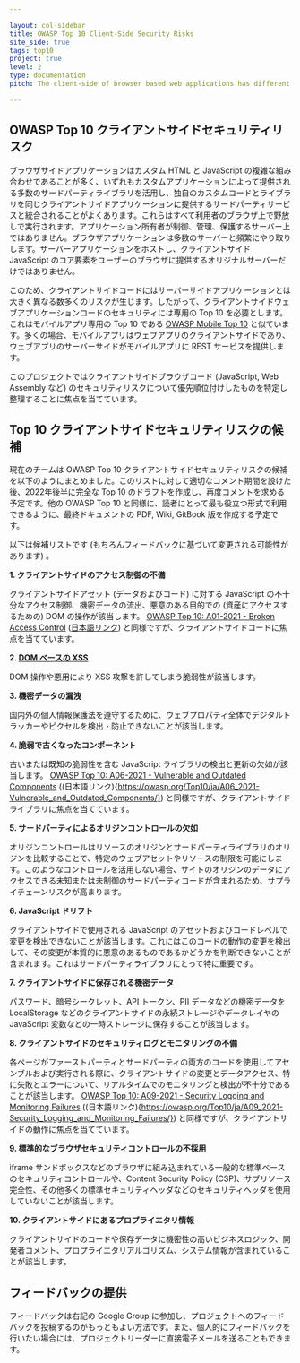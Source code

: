 ```yaml
---

layout: col-sidebar
title: OWASP Top 10 Client-Side Security Risks
site_side: true
tags: top10
project: true
level: 2
type: documentation
pitch: The client-side of browser based web applications has different security challenges than [the server-side](https://owasp.org/www-project-top-ten/).

---
```

<!-- rebuild 40 -->

## OWASP Top 10 クライアントサイドセキュリティリスク

ブラウザサイドアプリケーションはカスタム HTML と JavaScript の複雑な組み合わせであることが多く、いずれもカスタムアプリケーションによって提供される多数のサードパーティライブラリを活用し、独自のカスタムコードとライブラリを同じクライアントサイドアプリケーションに提供するサードパーティサービスと統合されることがよくあります。これらはすべて利用者のブラウザ上で野放しで実行されます。アプリケーション所有者が制御、管理、保護するサーバー上ではありません。ブラウザアプリケーションは多数のサーバーと頻繁にやり取りします。サーバーアプリケーションをホストし、クライアントサイド JavaScript のコア要素をユーザーのブラウザに提供するオリジナルサーバーだけではありません。

このため、クライアントサイドコードにはサーバーサイドアプリケーションとは大きく異なる数多くのリスクが生じます。したがって、クライアントサイドウェブアプリケーションコードのセキュリティには専用の Top 10 を必要とします。これはモバイルアプリ専用の Top 10 である [OWASP Mobile Top 10](https://owasp.org/www-project-mobile-top-10/) と似ています。多くの場合、モバイルアプリはウェブアプリのクライアントサイドであり、ウェブアプリのサーバーサイドがモバイルアプリに REST サービスを提供します。

このプロジェクトではクライアントサイドブラウザコード (JavaScript, Web Assembly など) のセキュリティリスクについて優先順位付けしたものを特定し整理することに焦点を当てています。

## Top 10 クライアントサイドセキュリティリスクの候補

現在のチームは OWASP Top 10 クライアントサイドセキュリティリスクの候補を以下のようにまとめました。このリストに対して適切なコメント期間を設けた後、2022年後半に完全な Top 10 のドラフトを作成し、再度コメントを求める予定です。他の OWASP Top 10 と同様に、読者にとって最も役立つ形式で利用できるように、最終ドキュメントの PDF, Wiki, GitBook 版を作成する予定です。

以下は候補リストです (もちろんフィードバックに基づいて変更される可能性があります) 。

**1. クライアントサイドのアクセス制御の不備**

クライアントサイドアセット (データおよびコード) に対する JavaScript の不十分なアクセス制御、機密データの流出、悪意のある目的での (資産にアクセスするための) DOM の操作が該当します。 [OWASP Top 10: A01-2021 - Broken Access Control](https://owasp.org/Top10/A01_2021-Broken_Access_Control/) ([日本語リンク](https://owasp.org/Top10/ja/A01_2021-Broken_Access_Control/)) と同様ですが、クライアントサイドコードに焦点を当てています。

**2. [DOM ベースの XSS](https://owasp.org/www-community/attacks/DOM_Based_XSS)**

DOM 操作や悪用により XSS 攻撃を許してしまう脆弱性が該当します。

**3. 機密データの漏洩**

国内外の個人情報保護法を遵守するために、ウェブプロパティ全体でデジタルトラッカーやピクセルを検出・防止できないことが該当します。

**4. 脆弱で古くなったコンポーネント**

古いまたは既知の脆弱性を含む JavaScript ライブラリの検出と更新の欠如が該当します。 [OWASP Top 10: A06-2021 - Vulnerable and Outdated Components](https://owasp.org/Top10/A06_2021-Vulnerable_and_Outdated_Components/) ((日本語リンク){https://owasp.org/Top10/ja/A06_2021-Vulnerable_and_Outdated_Components/}) と同様ですが、クライアントサイドライブラリに焦点を当てています。

**5. サードパーティによるオリジンコントロールの欠如**

オリジンコントロールはリソースのオリジンとサードパーティライブラリのオリジンを比較することで、特定のウェブアセットやリソースの制限を可能にします。このようなコントロールを活用しない場合、サイトのオリジンのデータにアクセスできる未知または未制御のサードパーティコードが含まれるため、サプライチェーンリスクが高まります。

**6. JavaScript ドリフト**

クライアントサイドで使用される JavaScript のアセットおよびコードレベルで変更を検出できないことが該当します。これにはこのコードの動作の変更を検出して、その変更が本質的に悪意のあるものであるかどうかを判断できないことが含まれます。これはサードパーティライブラリにとって特に重要です。

**7. クライアントサイドに保存される機密データ**

パスワード、暗号シークレット、API トークン、PII データなどの機密データを LocalStorage などのクライアントサイドの永続ストレージやデータレイヤの JavaScript 変数などの一時ストレージに保存することが該当します。

**8. クライアントサイドのセキュリティログとモニタリングの不備**

各ページがファーストパーティとサードパーティの両方のコードを使用してアセンブルおよび実行される際に、クライアントサイドの変更とデータアクセス、特に失敗とエラーについて、リアルタイムでのモニタリングと検出が不十分であることが該当します。 [OWASP Top 10: A09-2021 - Security Logging and Monitoring Failures](https://owasp.org/Top10/A09_2021-Security_Logging_and_Monitoring_Failures/) ((日本語リンク){https://owasp.org/Top10/ja/A09_2021-Security_Logging_and_Monitoring_Failures/}) と同様ですが、クライアントサイドの動作に焦点を当てています。

**9. 標準的なブラウザセキュリティコントロールの不採用**

iframe サンドボックスなどのブラウザに組み込まれている一般的な標準ベースのセキュリティコントロールや、Content Security Policy (CSP)、サブリソース完全性、その他多くの標準セキュリティヘッダなどのセキュリティヘッダを使用していないことが該当します。

**10. クライアントサイドにあるプロプライエタリ情報**

クライアントサイドのコードや保存データに機密性の高いビジネスロジック、開発者コメント、プロプライエタリアルゴリズム、システム情報が含まれていることが該当します。


## フィードバックの提供

フィードバックは右記の Google Group に参加し、プロジェクトへのフィードバックを投稿するのがもっともよい方法です。また、個人的にフィードバックを行いたい場合には、プロジェクトリーダーに直接電子メールを送ることもできます。


